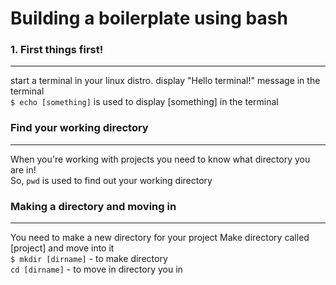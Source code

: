 <h1>Building a boilerplate using bash</h1>

<h3>1. First things first!</h3>
<hr>
start a terminal in your linux distro.
display "Hello terminal!" message in the terminal
<br>
<code>$ echo [something]</code> is used to display [something] in the terminal 


<h3>Find your working directory</h3>
<hr>

When you're working with projects you need to know what directory you are in!
<br>
So, <code>pwd</code> is used to find out your working directory

<h3>Making a directory and moving in</h3>
<hr>
You need to make a new directory for your project
Make directory called [project] and move into it
<br>
<code>$ mkdir [dirname]</code> - to make directory
<br>
<code>cd [dirname]</code> - to move in directory you in 